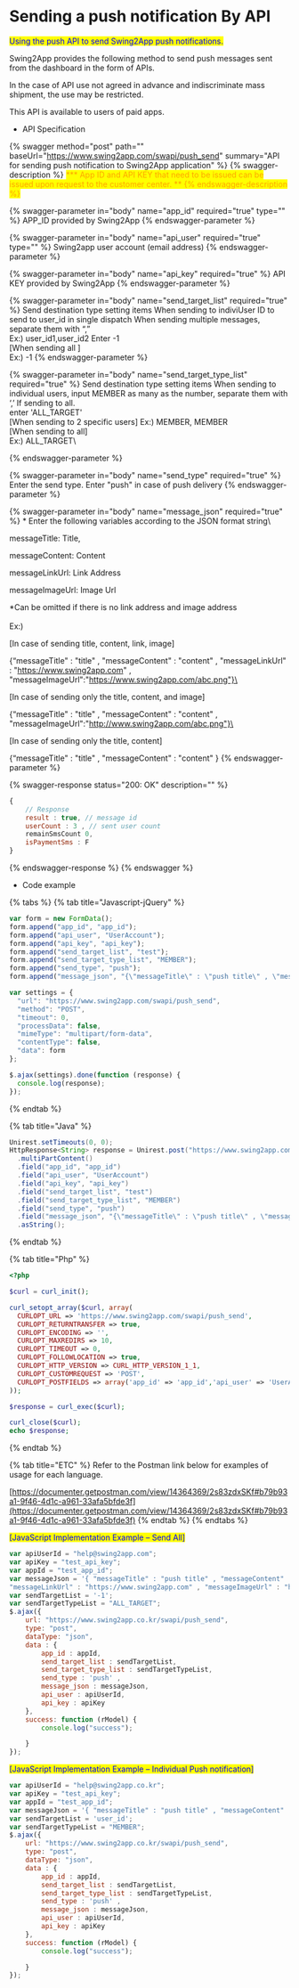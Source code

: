# Sending a push notification By API

<mark style="color:blue;">Using the push API to send Swing2App push notifications.</mark>

Swing2App provides the following method to send push messages sent from the dashboard in the form of APIs.

In the case of API use not agreed in advance and indiscriminate mass shipment, the use may be restricted.

This API is available to users of paid apps.

* API Specification

{% swagger method="post" path="" baseUrl="https://www.swing2app.com/swapi/push_send" summary="API for sending push notification to Swing2App application" %}
{% swagger-description %}
<mark style="color:orange;"><mark style="color:orange;">\*\*\*<mark style="color:orange;"></mark> <mark style="color:orange;"></mark><mark style="color:orange;">App ID and API KEY that need to be issued can be issued upon request to the customer center.</mark> <mark style="color:orange;"></mark><mark style="color:orange;"><mark style="color:orange;">\*\*<mark style="color:orange;"></mark>
{% endswagger-description %}

{% swagger-parameter in="body" name="app_id" required="true" type="" %}
APP\_ID provided by Swing2App
{% endswagger-parameter %}

{% swagger-parameter in="body" name="api_user" required="true" type="" %}
Swing2app user account (email address)
{% endswagger-parameter %}

{% swagger-parameter in="body" name="api_key" required="true" %}
API KEY provided by Swing2App
{% endswagger-parameter %}

{% swagger-parameter in="body" name="send_target_list" required="true" %}
Send destination type setting items When sending to indiviUser ID to send to user\_id in single dispatch When sending multiple messages, separate them with “,” \
Ex:) user\_id1,user\_id2 Enter -1 \
\[When sending all ]\
Ex:) -1
{% endswagger-parameter %}

{% swagger-parameter in="body" name="send_target_type_list" required="true" %}
Send destination type setting items When sending to individual users, input MEMBER as many as the number, separate them with ‘,’ If sending to all. \
enter 'ALL\_TARGET'\
\[When sending to 2 specific users] Ex:) MEMBER, MEMBER \
\[When sending to all] \
Ex:) ALL\_TARGET\

{% endswagger-parameter %}

{% swagger-parameter in="body" name="send_type" required="true" %}
Enter the send type. Enter "push" in case of push delivery
{% endswagger-parameter %}

{% swagger-parameter in="body" name="message_json" required="true" %}
\* Enter the following variables according to the JSON format string\


messageTitle: Title,

messageContent: Content

messageLinkUrl: Link Address

messageImageUrl: Image Url

\*Can be omitted if there is no link address and image address\
\
Ex:)

\[In case of sending title, content, link, image]

{“messageTitle" : "title" , "messageContent" : "content" , "messageLinkUrl" : "https://www.swing2app.com" , "messageImageUrl":"https://www.swing2app.com/abc.png"}\


\[In case of sending only the title, content, and image]

{“messageTitle" : "title" , "messageContent" : "content" , "messageImageUrl":"http://www.swing2app.com/abc.png"}\


\[In case of sending only the title, content]

{“messageTitle" : "title" , "messageContent" : "content" }
{% endswagger-parameter %}

{% swagger-response status="200: OK" description="" %}
```javascript
{
    // Response
    result : true, // message id 
    userCount : 3 , // sent user count
    remainSmsCount 0, 
    isPaymentSms : F
}
```
{% endswagger-response %}
{% endswagger %}

* Code example

{% tabs %}
{% tab title="Javascript-jQuery" %}
```javascript
var form = new FormData();
form.append("app_id", "app_id");
form.append("api_user", "UserAccount");
form.append("api_key", "api_key");
form.append("send_target_list", "test");
form.append("send_target_type_list", "MEMBER");
form.append("send_type", "push");
form.append("message_json", "{\"messageTitle\" : \"push title\" , \"messageContent\" : \"push content\" , \"messageLinkUrl\" : \"http://www.swing2app.com\" , \"messageImageUrl\":\"http://www.swing2app.com/abc.png\"}");

var settings = {
  "url": "https://www.swing2app.com/swapi/push_send",
  "method": "POST",
  "timeout": 0,
  "processData": false,
  "mimeType": "multipart/form-data",
  "contentType": false,
  "data": form
};

$.ajax(settings).done(function (response) {
  console.log(response);
});
```
{% endtab %}

{% tab title="Java" %}
```java
Unirest.setTimeouts(0, 0);
HttpResponse<String> response = Unirest.post("https://www.swing2app.com/swapi/push_send")
  .multiPartContent()
  .field("app_id", "app_id")
  .field("api_user", "UserAccount")
  .field("api_key", "api_key")
  .field("send_target_list", "test")
  .field("send_target_type_list", "MEMBER")
  .field("send_type", "push")
  .field("message_json", "{\"messageTitle\" : \"push title\" , \"messageContent\" : \"push content\" , \"messageLinkUrl\" : \"http://m.naver.com\" , \"messageImageUrl\":\"http://www.swing2app.com/abc.png\"}")
  .asString();

```
{% endtab %}

{% tab title="Php" %}
```php
<?php

$curl = curl_init();

curl_setopt_array($curl, array(
  CURLOPT_URL => 'https://www.swing2app.com/swapi/push_send',
  CURLOPT_RETURNTRANSFER => true,
  CURLOPT_ENCODING => '',
  CURLOPT_MAXREDIRS => 10,
  CURLOPT_TIMEOUT => 0,
  CURLOPT_FOLLOWLOCATION => true,
  CURLOPT_HTTP_VERSION => CURL_HTTP_VERSION_1_1,
  CURLOPT_CUSTOMREQUEST => 'POST',
  CURLOPT_POSTFIELDS => array('app_id' => 'app_id','api_user' => 'UserAccount','api_key' => 'api_key','send_target_list' => 'test','send_target_type_list' => 'MEMBER','send_type' => 'push','message_json' => '{"messageTitle" : "push title" , "messageContent" : "push content" , "messageLinkUrl" : "http://www.swing2app.com" , "messageImageUrl":"http://www.swing2app.com/abc.png"}'),
));

$response = curl_exec($curl);

curl_close($curl);
echo $response;

```
{% endtab %}

{% tab title="ETC" %}
Refer to the Postman link below for examples of usage for each language.

[https://documenter.getpostman.com/view/14364369/2s83zdxSKf#b79b93a1-9f46-4d1c-a961-33afa5bfde3f](https://documenter.getpostman.com/view/14364369/2s83zdxSKf#b79b93a1-9f46-4d1c-a961-33afa5bfde3f)
{% endtab %}
{% endtabs %}



<mark style="color:blue;">\[JavaScript Implementation Example – Send All]</mark>

```javascript
var apiUserId = "help@swing2app.com";
var apiKey = "test_api_key";
var appId = "test_app_id";
var messageJson = '{ "messageTitle" : "push title" , "messageContent" : "push content" , 
"messageLinkUrl" : "https://www.swing2app.com" , "messageImageUrl" : "https://www.swing2app.com/abc.png" }';
var sendTargetList = '-1';
var sendTargetTypeList = "ALL_TARGET";
$.ajax({
    url: "https://www.swing2app.co.kr/swapi/push_send",
    type: "post",
    dataType: "json",
    data : {
        app_id : appId,
        send_target_list : sendTargetList,
        send_target_type_list : sendTargetTypeList,
        send_type : 'push' ,
        message_json : messageJson,
        api_user : apiUserId,
        api_key : apiKey
    },
    success: function (rModel) {
        console.log("success");

    }
});
```

<mark style="color:blue;">\[JavaScript Implementation Example – Individual Push notification]</mark>

```javascript
var apiUserId = "help@swing2app.co.kr";
var apiKey = "test_api_key";
var appId = "test_app_id";
var messageJson = '{ "messageTitle" : "push title" , "messageContent" : "push content"}';
var sendTargetList = 'user_id';
var sendTargetTypeList = "MEMBER";
$.ajax({
    url: "https://www.swing2app.co.kr/swapi/push_send",
    type: "post",
    dataType: "json",
    data : {
        app_id : appId,
        send_target_list : sendTargetList,
        send_target_type_list : sendTargetTypeList,
        send_type : 'push' ,
        message_json : messageJson,
        api_user : apiUserId,
        api_key : apiKey
    },
    success: function (rModel) {
        console.log("success");

    }
});
```
